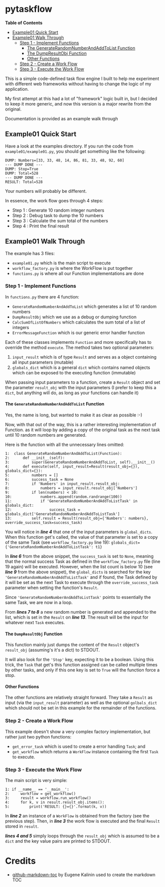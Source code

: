 # pytaskflow

<b>Table of Contents</b>

* [Example01 Quick Start](#example01-quick-start)
* [Example01 Walk Through](#example01-walk-through)
    * [Step 1 - Implement Functions](#step-1---implement-functions)
        * [The GenerateRandomNumberAndAddToList Function](#the-generaterandomnumberandaddtolist-function)
        * [The DumpResultObj Function](#the-dumpresultobj-function)
        * [Other Functions](#other-functions)
    * [Step 2 - Create a Work Flow](#step-2---create-a-work-flow)
    * [Step 3 - Execute the Work Flow](#step-3---execute-the-work-flow)

This is a simple code-defined task flow engine I built to help me experiment with different web frameworks without having to change the logic of my application.

My first attempt at this had a lot of "framework" logic built in, but I decided to keep it more generic, and now this version is a major rewrite from the original.

Documentation is provided as an example walk through

## Example01 Quick Start

Have a look at the examples directory. If you run the code from `example01/example01.py`, you should get something like the following:

    DUMP: Numbers=[33, 33, 48, 14, 86, 81, 33, 48, 92, 60]
    --- DUMP DONE ---
    DUMP: Stop=True
    DUMP: Total=528
    --- DUMP DONE ---
    RESULT: Total=528

Your numbers will probably be different. 
 
In essence, the work flow goes through 4 steps:

* Step 1 : Generate 10 random integer numbers
* Step 2 : Debug task to dump the 10 numbers
* Step 3 : Calculate the sum total of the numbers
* Step 4 : Print the final result

## Example01 Walk Through

The example has 3 files:

* `example01.py` which is the main script to execute
* `workflow_factory.py` is where the WorkFlow is put together
* `functions.py` is where all our Function implementations are done

### Step 1 - Implement Functions

In `functions.py` there are 4 function:
 
* `GenerateRandomNumberAndAddToList` which generates a list of 10 random numbers
* `DumpResultObj` which we use as a debug or dumping function
* `CalcSumOfListOfNumbers` which calculates the sum total of a list of integers
* `ErrorMessageFunction` which is our generic error handler function

Each of these classes implements `Function` and more specifically has to override the method `execute`. The method takes two optional parameters:

1. `input_result` which is of type `Result` and serves as a object containing all input parameters (mutable)
2. `globals_dict` which is a general `dict` which contains named objects which can be exposed to the executing function (immutable)

When passing input parameters to a function, create a `Result` object and set the parameter `result_obj` with the input parameters (I prefer to keep this a `dict`, but anything will do, as long as your functions can handle it)

#### The `GenerateRandomNumberAndAddToList` Function

Yes, the name is long, but wanted to make it as clear as possible :-)

Now, with that out of the way, this is a rather interesting implementation of Function. as it will loop by adding a copy of the original task as the next task until 10 random numbers are generated.

Here is the function with all the unnecessary lines omitted:

    1:  class GenerateRandomNumberAndAddToList(Function):
    2:      def __init__(self):
    3:          super(GenerateRandomNumberAndAddToList, self).__init__()
    4:      def execute(self, input_result=Result(result_obj={}), globals_dict={}):
    5:          numbers = []
    6:          success_task = None
    7:          if 'Numbers' in input_result.result_obj:
    8:              numbers = input_result.result_obj['Numbers']
    9:          if len(numbers) < 10:
    10:             numbers.append(random.randrange(100))
    11:             if 'GenerateRandomNumberAndAddToListTask' in globals_dict:
    12:                 success_task = globals_dict['GenerateRandomNumberAndAddToListTask']
    13:         self.result = Result(result_obj={'Numbers': numbers}, override_success_task=success_task)

You will notice in <b><i>line 4</i></b> that one of the input parameters is `global_dicts`. When this function get's called, the value of that parameter is set to a copy of the same Task (see `workflow_factory.py` line 19): `globals_dict={'GenerateRandomNumberAndAddToListTask': t1}` 

In <b><i>line 6</i></b> from the above snippet, the `success_task` is set to `None`, meaning that the normal success Task as defined in the `workflow_factory.py` file (line 19 again) will be executed. However, when the list count is below 10 (see <b><i>line 9</i></b> from the above snippet), the `global_dicts` is searched for the key `'GenerateRandomNumberAndAddToListTask'` and if found, the Task defined by it will be set as the next Task to execute through the `override_success_task` parameter when setting the function's `Result`.

Since `'GenerateRandomNumberAndAddToListTask'` points to essentially the same Task, we are now in a loop.

From <b><i>lines 7 to 8</i></b> a new random number is generated and appended to the list, which is set in the `Result` on <b><i>line 13</i></b>. The result will be the input for whatever next `Task` executes.

#### The `DumpResultObj` Function

This function mainly just dumps the content of the `Result` object's `result_obj` (assuming's it's a dict) to STDOUT.

It will also look for the `'Stop'` key, expecting it to be a boolean. Using this trick, the `Task` that get's this function assigned can be called multiple times by other tasks, and only if this one key is set to `True` will the function force a stop.

#### Other Functions

The other functions are relatively straight forward. They take a `Result` as input (via the `input_result` parameter) as well as the optional `golbals_dict` which should not be set in this example for the remainder of the functions.

### Step 2 - Create a Work Flow

This example doesn't show a very complex factory implementation, but rather just two python functions:

* `get_error_task` which is used to create a error handling `Task`; and
* `get_workflow` which returns a `WorkFlow` instance containing the first `Task` to execute.

### Step 3 - Execute the Work Flow

The main script is very simple:

    1: if __name__ == '__main__':
    2:     workflow = get_workflow()
    3:     result = workflow.run_workflow()
    4:     for k, v in result.result_obj.items():
    5:         print('RESULT: {}={}'.format(k, v))

In <b><i>line 2</i></b> an instance of a `WorkFlow` is obtained from the factory (see the previous step). Then, in <b><i>line 3</i></b> the work flow is executed and the final `Result` stored in `result`.

<b><i>lines 4 and 5</i></b> simply loops through the `result_obj` which is assumed to be a `dict` and the key value pairs are printed to STDOUT.


# Credits

* [github-markdown-toc](https://github.com/ekalinin/github-markdown-toc) by Eugene Kalinin used to create the markdown TOC